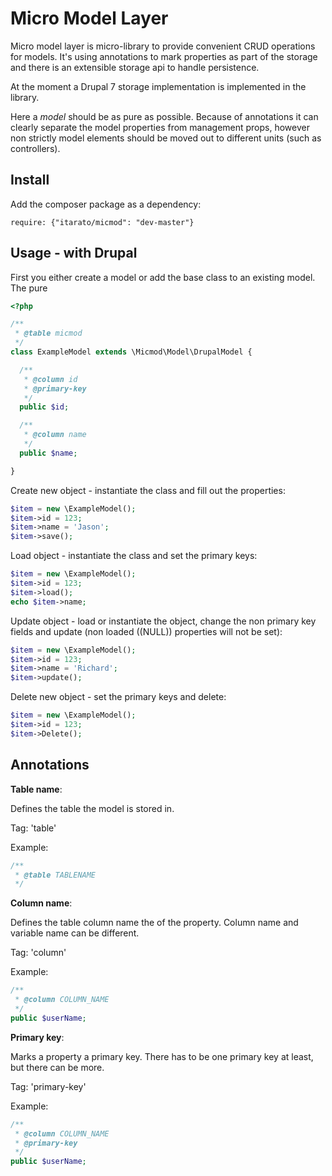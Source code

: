 Micro Model Layer
=================

Micro model layer is micro-library to provide convenient CRUD operations for models. It's using annotations to mark properties as part of the storage and there is an extensible storage api to handle persistence.

At the moment a Drupal 7 storage implementation is implemented in the library.

Here a *model* should be as pure as possible. Because of annotations it can clearly separate the model properties from management props, however non strictly model elements should be moved out to different units (such as controllers).


Install
-------

Add the composer package as a dependency:

```
require: {"itarato/micmod": "dev-master"}
```


Usage - with Drupal
-------------------

First you either create a model or add the base class to an existing model. The pure 

```php
<?php

/**
 * @table micmod
 */
class ExampleModel extends \Micmod\Model\DrupalModel {

  /**
   * @column id
   * @primary-key
   */
  public $id;

  /**
   * @column name
   */
  public $name;

}
```

Create new object - instantiate the class and fill out the properties:

```php
$item = new \ExampleModel();
$item->id = 123;
$item->name = 'Jason';
$item->save();
```

Load object - instantiate the class and set the primary keys:

```php
$item = new \ExampleModel();
$item->id = 123;
$item->load();
echo $item->name;
```

Update object - load or instantiate the object, change the non primary key fields and update (non loaded ((NULL)) properties will not be set):

```php
$item = new \ExampleModel();
$item->id = 123;
$item->name = 'Richard'; 
$item->update();
```

Delete new object - set the primary keys and delete:

```php
$item = new \ExampleModel();
$item->id = 123;
$item->Delete();
```


Annotations
-----------

**Table name**:

Defines the table the model is stored in.

Tag: 'table'

Example:

```php
/**
 * @table TABLENAME
 */
```

**Column name**:

Defines the table column name the of the property. Column name and variable name can be different.

Tag: 'column'

Example:

```php
/**
 * @column COLUMN_NAME
 */
public $userName;
```

**Primary key**:

Marks a property a primary key. There has to be one primary key at least, but there can be more.

Tag: 'primary-key'

Example:
```php
/**
 * @column COLUMN_NAME
 * @primary-key
 */
public $userName;
```
